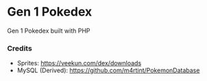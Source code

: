 # Gen 1 Pokedex
Gen 1 Pokedex built with PHP

### Credits
* Sprites: https://veekun.com/dex/downloads
* MySQL (Derived): https://github.com/m4rtint/PokemonDatabase
